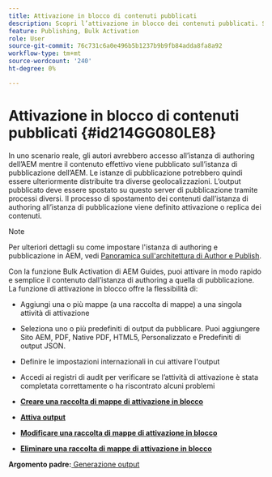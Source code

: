 ```yaml
---
title: Attivazione in blocco di contenuti pubblicati
description: Scopri l’attivazione in blocco dei contenuti pubblicati. Scopri i vantaggi della funzione di attivazione in blocco nelle guide AEM.
feature: Publishing, Bulk Activation
role: User
source-git-commit: 76c731c6a0e496b5b1237b9b9fb84adda8fa8a92
workflow-type: tm+mt
source-wordcount: '240'
ht-degree: 0%

---
```


# Attivazione in blocco di contenuti pubblicati {#id214GG080LE8}

In uno scenario reale, gli autori avrebbero accesso all’istanza di authoring dell’AEM mentre il contenuto effettivo viene pubblicato sull’istanza di pubblicazione dell’AEM. Le istanze di pubblicazione potrebbero quindi essere ulteriormente distribuite tra diverse geolocalizzazioni. L’output pubblicato deve essere spostato su questo server di pubblicazione tramite processi diversi. Il processo di spostamento dei contenuti dall’istanza di authoring all’istanza di pubblicazione viene definito attivazione o replica dei contenuti.

>[!NOTE]
>
> Per ulteriori dettagli su come impostare l&#39;istanza di authoring e pubblicazione in AEM, vedi [Panoramica sull&#39;architettura di Author e Publish](https://experienceleague.adobe.com/docs/experience-manager-screens/user-guide/administering/author-publish/author-publish-architecture-overview.html?lang=en#prerequisites).

Con la funzione Bulk Activation di AEM Guides, puoi attivare in modo rapido e semplice il contenuto dall’istanza di authoring a quella di pubblicazione. La funzione di attivazione in blocco offre la flessibilità di:

- Aggiungi una o più mappe \(a una raccolta di mappe\) a una singola attività di attivazione

- Seleziona uno o più predefiniti di output da pubblicare. Puoi aggiungere Sito AEM, PDF, Native PDF, HTML5, Personalizzato e
Predefiniti di output JSON.


- Definire le impostazioni internazionali in cui attivare l&#39;output

- Accedi ai registri di audit per verificare se l’attività di attivazione è stata completata correttamente o ha riscontrato alcuni problemi


- **[Creare una raccolta di mappe di attivazione in blocco](conf-bulk-activation-create-map-collection.md)**

- **[Attiva output](conf-bulk-activation-publish-map-collection.md)**

- **[Modificare una raccolta di mappe di attivazione in blocco](conf-bulk-activation-edit-map-collection.md)**

- **[Eliminare una raccolta di mappe di attivazione in blocco](conf-bulk-activation-delete-map-collection.md)**


**Argomento padre:**[ Generazione output](generate-output.md)
